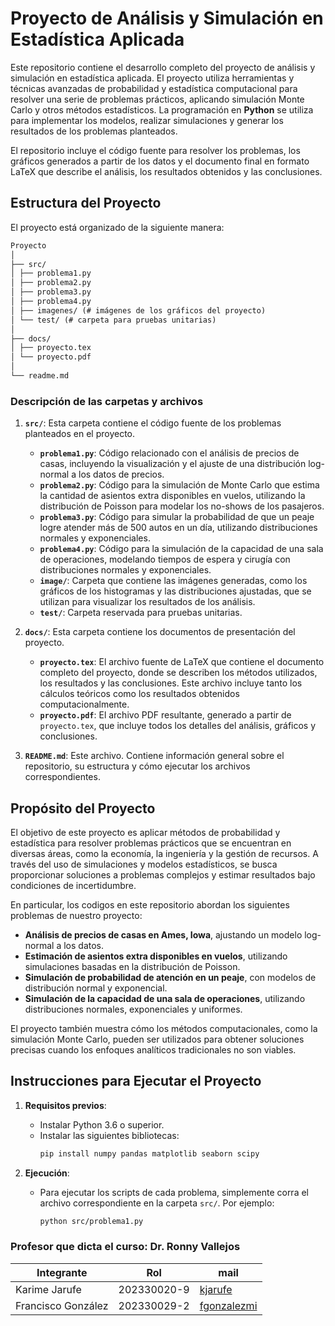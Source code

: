 <!-- @format -->

# Proyecto de Análisis y Simulación en Estadística Aplicada

Este repositorio contiene el desarrollo completo del proyecto de análisis y simulación en estadística aplicada. El proyecto utiliza herramientas y técnicas avanzadas de probabilidad y estadística computacional para resolver una serie de problemas prácticos, aplicando simulación Monte Carlo y otros métodos estadísticos. La programación en **Python** se utiliza para implementar los modelos, realizar simulaciones y generar los resultados de los problemas planteados.

El repositorio incluye el código fuente para resolver los problemas, los gráficos generados a partir de los datos y el documento final en formato LaTeX que describe el análisis, los resultados obtenidos y las conclusiones.

## Estructura del Proyecto

El proyecto está organizado de la siguiente manera:

```markdown
Proyecto
│
├── src/
│ ├── problema1.py
│ ├── problema2.py
│ ├── problema3.py
│ ├── problema4.py
│ ├── imagenes/ (# imágenes de los gráficos del proyecto)
│ └── test/ (# carpeta para pruebas unitarias)
│
├── docs/
│ ├── proyecto.tex
│ └── proyecto.pdf
│
└── readme.md
```

### Descripción de las carpetas y archivos

1. **`src/`**: Esta carpeta contiene el código fuente de los problemas planteados en el proyecto.

   - **`problema1.py`**: Código relacionado con el análisis de precios de casas, incluyendo la visualización y el ajuste de una distribución log-normal a los datos de precios.
   - **`problema2.py`**: Código para la simulación de Monte Carlo que estima la cantidad de asientos extra disponibles en vuelos, utilizando la distribución de Poisson para modelar los no-shows de los pasajeros.
   - **`problema3.py`**: Código para simular la probabilidad de que un peaje logre atender más de 500 autos en un día, utilizando distribuciones normales y exponenciales.
   - **`problema4.py`**: Código para la simulación de la capacidad de una sala de operaciones, modelando tiempos de espera y cirugía con distribuciones normales y exponenciales.
   - **`image/`**: Carpeta que contiene las imágenes generadas, como los gráficos de los histogramas y las distribuciones ajustadas, que se utilizan para visualizar los resultados de los análisis.
   - **`test/`**: Carpeta reservada para pruebas unitarias.

2. **`docs/`**: Esta carpeta contiene los documentos de presentación del proyecto.

   - **`proyecto.tex`**: El archivo fuente de LaTeX que contiene el documento completo del proyecto, donde se describen los métodos utilizados, los resultados y las conclusiones. Este archivo incluye tanto los cálculos teóricos como los resultados obtenidos computacionalmente.
   - **`proyecto.pdf`**: El archivo PDF resultante, generado a partir de `proyecto.tex`, que incluye todos los detalles del análisis, gráficos y conclusiones.

3. **`README.md`**: Este archivo. Contiene información general sobre el repositorio, su estructura y cómo ejecutar los archivos correspondientes.

## Propósito del Proyecto

El objetivo de este proyecto es aplicar métodos de probabilidad y estadística para resolver problemas prácticos que se encuentran en diversas áreas, como la economía, la ingeniería y la gestión de recursos. A través del uso de simulaciones y modelos estadísticos, se busca proporcionar soluciones a problemas complejos y estimar resultados bajo condiciones de incertidumbre.

En particular, los codigos en este repositorio abordan los siguientes problemas de nuestro proyecto:

- **Análisis de precios de casas en Ames, Iowa**, ajustando un modelo log-normal a los datos.
- **Estimación de asientos extra disponibles en vuelos**, utilizando simulaciones basadas en la distribución de Poisson.
- **Simulación de probabilidad de atención en un peaje**, con modelos de distribución normal y exponencial.
- **Simulación de la capacidad de una sala de operaciones**, utilizando distribuciones normales, exponenciales y uniformes.

El proyecto también muestra cómo los métodos computacionales, como la simulación Monte Carlo, pueden ser utilizados para obtener soluciones precisas cuando los enfoques analíticos tradicionales no son viables.

## Instrucciones para Ejecutar el Proyecto

1. **Requisitos previos**:

   - Instalar Python 3.6 o superior.
   - Instalar las siguientes bibliotecas:
     ```bash
     pip install numpy pandas matplotlib seaborn scipy
     ```

2. **Ejecución**:

   - Para ejecutar los scripts de cada problema, simplemente corra el archivo correspondiente en la carpeta `src/`. Por ejemplo:
     ```bash
     python src/problema1.py
     ```

### Profesor que dicta el curso: Dr. Ronny Vallejos

| Integrante         | Rol         | mail                                     |
| ------------------ | ----------- | ---------------------------------------- |
| Karime Jarufe      | 202330020-9 | [kjarufe](mailto:kjarufe@usm.cl)         |
| Francisco González | 202330029-2 | [fgonzalezmi](mailto:fgonzalezmi@usm.cl) |
